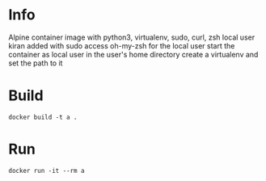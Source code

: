 # Info
Alpine container image with python3, virtualenv, sudo, curl, zsh
local user kiran added with sudo access
oh-my-zsh for the local user
start the container as local user in the user's home directory
create a virtualenv and set the path to it

# Build
```
docker build -t a .
```

# Run
```
docker run -it --rm a
```

